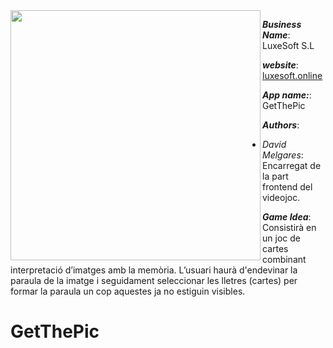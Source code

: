 
<img align="left" src="https://user-images.githubusercontent.com/38278207/159091563-59295dc3-438f-45bf-85ec-36c83c77f760.png" height=400px>

***Business Name***: LuxeSoft S.L

***website***: [luxesoft.online](https://luxesoft.online)

***App name:***: GetThePic

***Authors***:
- *David Melgares*: Encarregat de la part frontend del videojoc.
    
***Game Idea***: Consistirà en un joc de cartes combinant interpretació d’imatges amb la memòria. L’usuari haurà d'endevinar la paraula de la imatge i seguidament seleccionar les lletres  (cartes) per formar la paraula un cop aquestes ja no estiguin visibles.
   

  
# GetThePic
